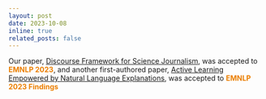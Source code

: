 ```yaml
---
layout: post
date: 2023-10-08
inline: true
related_posts: false
---
```


Our paper, [Discourse Framework for Science Journalism](https://arxiv.org/abs/2310.15077), was accepted to **<span style="color:#EB7F00">EMNLP 2023</span>**, and another first-authored paper, [Active Learning Empowered by Natural Language Explanations](https://arxiv.org/abs/2305.12710), was accepted to **<span style="color:#EB7F00">EMNLP 2023 Findings</span>**

